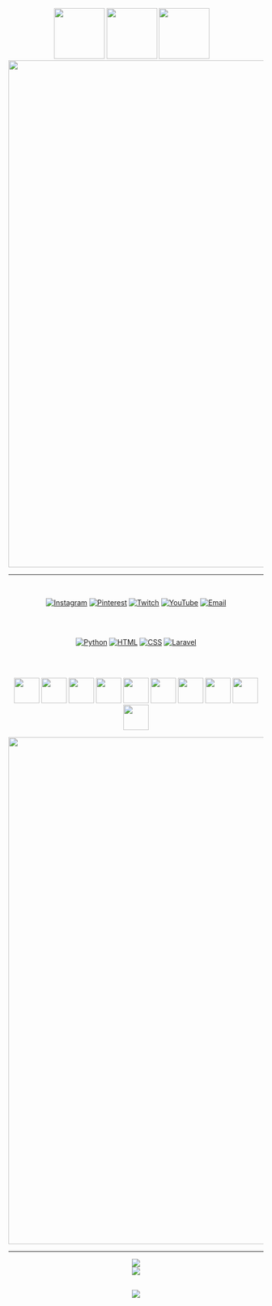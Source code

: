 <div align="center" style="color:#FFB6C1;">

<img src="https://i.imgur.com/5WZ797N.gif" height="100"> <img src ="https://see.fontimg.com/api/rf5/PKzBg/ZjQ5NDJhODg5OWM0NGYxMjg5YmViZmNlYzBkMDI0NTIub3Rm/SGksIEknbSBOSVpVS0k/hachicro-undertale-battle-font-regular.png?r=fs&h=53&w=1250&fg=FF53AF&bg=000000&tb=1&s=42)](https://www.fontspace.com/category/undertale" height="100"> <img src="https://i.imgur.com/FwHZY1s.gif" height="100"><img src="https://see.fontimg.com/api/rf5/xq08/ODkxNGYxOGY5MDc5NGQzZjg5YTdlMGI0YzY1YmQ2ODcub3Rm/QU4gQVNQSVJJTkcgTVVMVElNRURJQSBBUlRJU1Q/pixel-emulator.png?r=fs&h=21&w=1250&fg=FF53AF&bg=000000&tb=1&s=17" height="17">
<img src="https://i.imgur.com/TYbipuO.gif" width="1000">

---

<img src="https://static.wixstatic.com/media/580269_24ca200dc9bd43a99d277ab0b7887f5c~mv2.gif" width="10" height="10"> <img src="https://see.fontimg.com/api/rf5/xq08/ODkxNGYxOGY5MDc5NGQzZjg5YTdlMGI0YzY1YmQ2ODcub3Rm/Q09OTkVDVCBXSVRIIE1F/pixel-emulator.png?r=fs&h=21&w=1250&fg=FF53AF&bg=000000&tb=1&s=17)](https://www.fontspace.com/category/pixel" height="15"> <img src="https://static.wixstatic.com/media/580269_24ca200dc9bd43a99d277ab0b7887f5c~mv2.gif" width="10" height="10">

[![Instagram](https://img.shields.io/badge/Instagram-%23FE088D.svg?logo=Instagram&logoColor=white)](https://instagram.com/yeonizky) [![Pinterest](https://img.shields.io/badge/Pinterest-%23FE088D.svg?logo=Pinterest&logoColor=white)](https://pinterest.com/Yeonizky) [![Twitch](https://img.shields.io/badge/Twitch-%23FE088D.svg?logo=Twitch&logoColor=white)](https://twitch.tv/yeonizuky) [![YouTube](https://img.shields.io/badge/YouTube-%23FE088D.svg?logo=YouTube&logoColor=white)](https://youtube.com/@yeonizky) [![Email](https://img.shields.io/badge/Email-%23FE088D.svg?logo=gmail&logoColor=white)](mailto:janarafael.sanandres@gmail.com)  

##

<img src="https://static.wixstatic.com/media/580269_24ca200dc9bd43a99d277ab0b7887f5c~mv2.gif" width="10" height="10"> <img src="https://see.fontimg.com/api/rf5/xq08/ODkxNGYxOGY5MDc5NGQzZjg5YTdlMGI0YzY1YmQ2ODcub3Rm/TEFOR1VBR0VTICYgVE9PTFM/pixel-emulator.png?r=fs&h=21&w=1250&fg=FF53AF&bg=000000&tb=1&s=17" height="15" > <img src="https://static.wixstatic.com/media/580269_24ca200dc9bd43a99d277ab0b7887f5c~mv2.gif" width="10" height="10">

[![Python](https://skillicons.dev/icons?i=python)](https://www.python.org/)  [![HTML](https://skillicons.dev/icons?i=html)](https://developer.mozilla.org/en-US/docs/Web/HTML)  [![CSS](https://skillicons.dev/icons?i=css)](https://developer.mozilla.org/en-US/docs/Web/CSS)  [![Laravel](https://skillicons.dev/icons?i=laravel)](https://laravel.com/) 

##

<img src="https://static.wixstatic.com/media/580269_24ca200dc9bd43a99d277ab0b7887f5c~mv2.gif" width="10" height="10"> [<img src="https://see.fontimg.com/api/rf5/xq08/ODkxNGYxOGY5MDc5NGQzZjg5YTdlMGI0YzY1YmQ2ODcub3Rm/TVVMVElNRURJQSBUT09MUw/pixel-emulator.png?r=fs&h=21&w=1250&fg=FF53AF&bg=000000&tb=1&s=17" height="15">](https://www.fontspace.com/category/pixel) <img src="https://static.wixstatic.com/media/580269_24ca200dc9bd43a99d277ab0b7887f5c~mv2.gif" width="10" height="10">

<a href="https://www.adobe.com/products/aftereffects.html"><img src="https://upload.wikimedia.org/wikipedia/commons/c/cb/Adobe_After_Effects_CC_icon.svg" height="50"></a>
<a href="https://www.adobe.com/products/illustrator.html"><img src="https://upload.wikimedia.org/wikipedia/commons/f/fb/Adobe_Illustrator_CC_icon.svg" height="50"></a>
<a href="https://www.adobe.com/products/photoshop-lightroom.html"><img src="https://upload.wikimedia.org/wikipedia/commons/thumb/b/b6/Adobe_Photoshop_Lightroom_CC_logo.svg/768px-Adobe_Photoshop_Lightroom_CC_logo.svg.png?20200616120137" height="50"></a>
<a href="https://www.adobe.com/products/photoshop.html"><img src="https://upload.wikimedia.org/wikipedia/commons/thumb/a/af/Adobe_Photoshop_CC_icon.svg/640px-Adobe_Photoshop_CC_icon.svg.png" height="50"></a>
<a href="https://www.adobe.com/products/premiere.html"><img src="https://upload.wikimedia.org/wikipedia/commons/thumb/4/40/Adobe_Premiere_Pro_CC_icon.svg/640px-Adobe_Premiere_Pro_CC_icon.svg.png" height="50"></a>
<a href="https://www.aseprite.org/"><img src="https://upload.wikimedia.org/wikipedia/commons/thumb/6/69/Logo_Aseprite.svg/640px-Logo_Aseprite.svg.png" height="50"></a>
<a href="https://www.canva.com/"><img src="[https://upload.wikimedia.org/wikipedia/commons/0/08/Canva_icon_2021.svg](https://uxwing.com/wp-content/themes/uxwing/download/brands-and-social-media/canva-icon.png)" height="50"></a>
<a href="https://krita.org/"><img src="https://upload.wikimedia.org/wikipedia/commons/6/63/Krita_Application_Logo.svg" height="50"></a>
<a href="https://www.blender.org/"><img src="https://download.blender.org/branding/community/blender_community_badge_white.svg" height="50"></a>
<a href="https://www.sketchbook.com/"><img src="https://images.squarespace-cdn.com/content/v1/5fb0aea913eba3050d739796/1605414815712-1NCQFW8FON7JSSG9AWFE/sb_icon.c56b2ca.png" height="50"></a>


<img src="https://i.pinimg.com/736x/13/52/4a/13524ad36e12c4e443b678312f2bfe66.jpg" width="1000"> 

---

![](https://github-readme-stats.vercel.app/api?username=Nizuky&theme=monokai&hide_border=true&include_all_commits=true&count_private=false)<br/> ![](https://nirzak-streak-stats.vercel.app/?user=Nizuky&theme=monokai&hide_border=true)

##

![](https://github-profile-trophy.vercel.app/?username=Nizuky&theme=monokai&no-frame=true&no-bg=false&margin-w=4)

</div>
